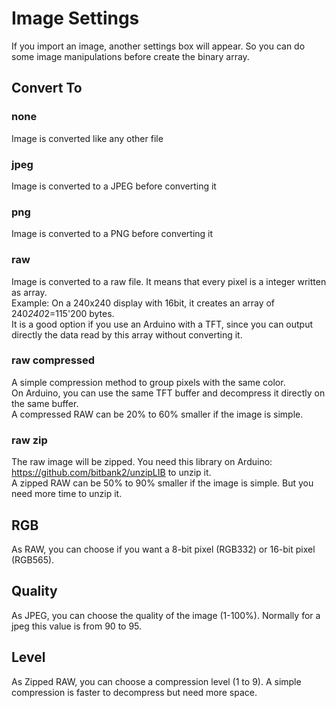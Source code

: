 # Image Settings
If you import an image, another settings box will appear. So you can do some image manipulations before create the binary array.

## Convert To
### none
Image is converted like any other file
### jpeg
Image is converted to a JPEG before converting it
### png
Image is converted to a PNG before converting it
### raw
Image is converted to a raw file. It means that every pixel is a integer written as array.  
Example: On a 240x240 display with 16bit, it creates an array of 240*240*2=115'200 bytes.  
It is a good option if you use an Arduino with a TFT, since you can output directly the data read by this array without converting it.
### raw compressed
A simple compression method to group pixels with the same color.  
On Arduino, you can use the same TFT buffer and decompress it directly on the same buffer.  
A compressed RAW can be 20% to 60% smaller if the image is simple.
### raw zip
The raw image will be zipped.  You need this library on Arduino: https://github.com/bitbank2/unzipLIB to unzip it.  
A zipped RAW can be 50% to 90% smaller if the image is simple. But you need more time to unzip it.  

## RGB
As RAW, you can choose if you want a 8-bit pixel (RGB332) or 16-bit pixel (RGB565).

## Quality
As JPEG, you can choose the quality of the image (1-100%). Normally for a jpeg this value is from 90 to 95.

## Level
As Zipped RAW, you can choose a compression level (1 to 9). A simple compression is faster to decompress but need more space.
